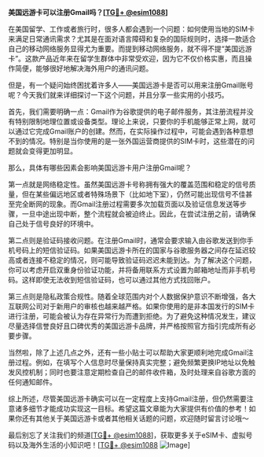 **美国远游卡可以注册Gmail吗？[[TG💪+ @esim1088](https://t.me/s/esim1088)]**

在美国留学、工作或者旅行时，很多人都会遇到一个问题：如何使用当地的SIM卡来满足日常通讯需求？尤其是在面对语言障碍和复杂的国际规则时，选择一款适合自己的移动网络服务显得尤为重要。而提到移动网络服务，就不得不提“美国远游卡”。这款产品近年来在留学生群体中非常受欢迎，因为它不仅价格实惠，而且操作简便，能够很好地解决海外用户的通讯问题。

但是，有一个疑问始终困扰着许多人——美国远游卡是否可以用来注册Gmail账号呢？今天我们就来详细探讨一下这个问题，并且分享一些实用的小技巧。

首先，我们需要明确一点：Gmail作为谷歌提供的电子邮件服务，其注册流程并没有特别限制地理位置或设备类型。理论上来说，只要你的手机能够正常上网，就可以通过它完成Gmail账户的创建。然而，在实际操作过程中，可能会遇到各种意想不到的情况。特别是当你使用的是一张外国运营商提供的SIM卡时，这些潜在的问题就会变得更加明显。

那么，具体有哪些因素会影响美国远游卡用户注册Gmail呢？

第一点就是网络稳定性。虽然美国远游卡号称拥有强大的覆盖范围和稳定的信号质量，但在某些偏远地区或者特殊场景下（比如地下室），仍然可能出现信号不佳甚至完全断网的现象。而Gmail注册过程需要多次加载页面以及验证信息发送等步骤，一旦中途出现中断，整个流程就会被迫终止。因此，在尝试注册之前，请确保自己处于信号良好的环境中。

第二点则是验证码接收问题。在注册Gmail时，通常会要求输入由谷歌发送到你手机号码上的短信验证码。如果美国远游卡所在的国家与谷歌服务器之间存在延迟较高或者连接不稳定的情况，则可能导致验证码迟迟未能到达。为了解决这个问题，你可以考虑开启双重身份验证功能，并将备用联系方式设置为邮箱地址而非手机号码。这样即使无法收到短信验证码，也可以通过其他方式找回账户。

第三点则是隐私政策合规性。随着全球范围内对个人数据保护意识不断增强，各大互联网公司对于新用户的审核也越来越严格。如果你使用的是非本国发行的SIM卡进行注册，可能会被认为存在异常行为而遭到拒绝。为了避免这种情况发生，建议尽量选择信誉良好且口碑优秀的美国远游卡品牌，并严格按照官方指引完成所有必要步骤。

当然啦，除了上述几点之外，还有一些小贴士可以帮助大家更顺利地完成Gmail注册过程。例如，在填写个人信息时尽量保持真实完整；避免频繁更换IP地址以免触发风控机制；同时也要注意定期检查自己的邮件收件箱，及时处理来自谷歌方面的任何通知邮件。

综上所述，尽管美国远游卡确实可以在一定程度上支持Gmail注册，但仍然需要注意诸多细节才能成功实现这一目标。希望这篇文章能为大家提供有价值的参考！如果你还有其他关于美国远游卡或者其他相关话题的问题，欢迎随时留言讨论哦～

最后别忘了关注我们的频道[[TG💪+ @esim1088](https://t.me/s/esim1088)]，获取更多关于eSIM卡、虚拟号码以及海外生活的小知识吧！[[TG💪+ @esim1088](https://t.me/s/esim1088) ![Image](https://i.postimg.cc/4NQfJmqS/Snipaste-2025-05-13-00-14-12.png)]
